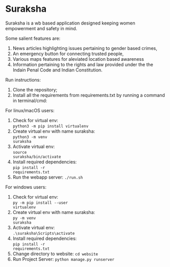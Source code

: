 # Suraksha
Suraksha is a wb based application designed keeping women empowerment and safety in mind. 

Some salient features are:
1. News articles highlighting issues pertaining to gender based crimes, 
2. An emergency button for connecting trusted people, 
3. Various maps features for aleviated location based awareness 
4. Information pertaining to the rights and law provided under the the Indain Penal Code and Indian Constitution.

Run instructions:
1. Clone the repository;
2. Install all the requirements from requirements.txt by running a command in terminal/cmd: 


For linux/macOS users: <br>
1. Check for virtual env: <br>
<code>python3 -m pip install virtualenv </code>
2. Create virtual env with name suraksha: <br>
<code>python3 -m venv suraksha</code>
3. Activate virtual env: <br>
<code>source suraksha/bin/activate</code>
4. Install required dependencies: <br>
<code>pip install -r requirements.txt</code>
5. Run the webapp server:
<code>./run.sh </code>

For windows users:<br>
1. Check for virtual env: <br>
<code>py -m pip install --user virtualenv</code>
2. Create virtual env with name suraksha: <br>
<code>py -m venv suraksha</code>
3. Activate virtual env: <br>
<code>.\suraksha\Scripts\activate</code>
4. Install required dependencies:  <br>
<code>pip install -r requirements.txt</code>
5. Change directory to website:
<code>cd website</code>
6. Run Project Server:
<code>python manage.py runserver</code>
